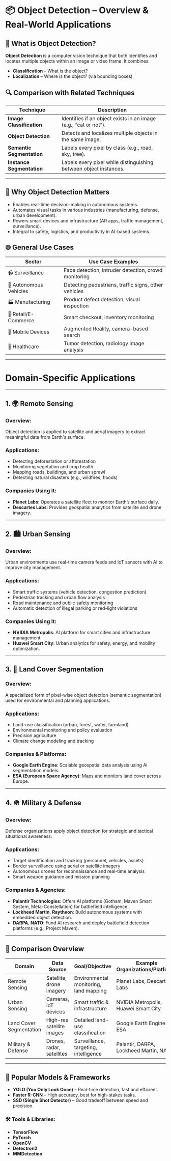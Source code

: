# 📦 Object Detection – Overview & Real-World Applications

## 🧠 What is Object Detection?

**Object Detection** is a computer vision technique that both identifies and locates multiple objects within an image or video frame. It combines:

- **Classification** – What is the object?
- **Localization** – Where is the object? (via bounding boxes)

## 🔍 Comparison with Related Techniques

| Technique              | Description |
|------------------------|-------------|
| **Image Classification**   | Identifies if an object exists in an image (e.g., “cat or not”). |
| **Object Detection**        | Detects and localizes multiple objects in the same image. |
| **Semantic Segmentation**   | Labels every pixel by class (e.g., road, sky, tree). |
| **Instance Segmentation**   | Labels every pixel while distinguishing between object instances. |

---

## 🎯 Why Object Detection Matters

- Enables real-time decision-making in autonomous systems.
- Automates visual tasks in various industries (manufacturing, defense, urban development).
- Powers smart devices and infrastructure (AR apps, traffic management, surveillance).
- Integral to safety, logistics, and productivity in AI-based systems.

## 🌐 General Use Cases

| Sector           | Use Case Examples                             |
|------------------|-----------------------------------------------|
| 📹 Surveillance   | Face detection, intruder detection, crowd monitoring |
| 🚗 Autonomous Vehicles | Detecting pedestrians, traffic signs, other vehicles |
| 🏭 Manufacturing   | Product defect detection, visual inspection |
| 🛒 Retail/E-Commerce | Smart checkout, inventory monitoring       |
| 📱 Mobile Devices | Augmented Reality, camera-based search      |
| 🧬 Healthcare      | Tumor detection, radiology image analysis    |

---

# Domain-Specific Applications

---

## 1. 🌍 Remote Sensing

### Overview:
Object detection is applied to satellite and aerial imagery to extract meaningful data from Earth's surface.

### Applications:
- Detecting deforestation or afforestation
- Monitoring vegetation and crop health
- Mapping roads, buildings, and urban sprawl
- Detecting natural disasters (e.g., wildfires, floods)

### Companies Using It:
- **Planet Labs**: Operates a satellite fleet to monitor Earth’s surface daily.
- **Descartes Labs**: Provides geospatial analytics from satellite and drone imagery.

---

## 2. 🏙️ Urban Sensing

### Overview:
Urban environments use real-time camera feeds and IoT sensors with AI to improve city management.

### Applications:
- Smart traffic systems (vehicle detection, congestion prediction)
- Pedestrian tracking and urban flow analysis
- Road maintenance and public safety monitoring
- Automatic detection of illegal parking or red-light violations

### Companies Using It:
- **NVIDIA Metropolis**: AI platform for smart cities and infrastructure management.
- **Huawei Smart City**: Urban analytics for safety, energy, and mobility optimization.

---

## 3. 🌱 Land Cover Segmentation

### Overview:
A specialized form of pixel-wise object detection (semantic segmentation) used for environmental and planning applications.

### Applications:
- Land-use classification (urban, forest, water, farmland)
- Environmental monitoring and policy evaluation
- Precision agriculture
- Climate change modeling and tracking

### Companies & Platforms:
- **Google Earth Engine**: Scalable geospatial data analysis using AI segmentation models.
- **ESA (European Space Agency)**: Maps and monitors land cover across Europe.

---

## 4. 🪖 Military & Defense

### Overview:
Defense organizations apply object detection for strategic and tactical situational awareness.

### Applications:
- Target identification and tracking (personnel, vehicles, assets)
- Border surveillance using aerial or satellite imagery
- Autonomous drones for reconnaissance and real-time analysis
- Smart weapon guidance and mission planning

### Companies & Agencies:
- **Palantir Technologies**: Offers AI platforms (Gotham, Maven Smart System, Meta-Constellation) for battlefield intelligence.
- **Lockheed Martin**, **Raytheon**: Build autonomous systems with embedded object detection.
- **DARPA**, **NATO**: Fund AI research and deploy battlefield detection platforms (e.g., Project Maven).

---

## 🧩 Comparison Overview

| Domain                  | Data Source                | Goal/Objective                         | Example Organizations/Platforms         |
|-------------------------|----------------------------|----------------------------------------|-----------------------------------------|
| Remote Sensing          | Satellite, drone imagery   | Environmental monitoring, land mapping | Planet Labs, Descartes Labs             |
| Urban Sensing           | Cameras, IoT devices       | Smart traffic & infrastructure         | NVIDIA Metropolis, Huawei Smart City    |
| Land Cover Segmentation | High-res satellite images  | Detailed land-use classification       | Google Earth Engine, ESA                |
| Military & Defense      | Drones, radar, satellites  | Surveillance, targeting, intelligence  | Palantir, DARPA, Lockheed Martin, NATO  |

---

## 🔧 Popular Models & Frameworks

- **YOLO (You Only Look Once)** – Real-time detection, fast and efficient.
- **Faster R-CNN** – High accuracy, best for high-stakes tasks.
- **SSD (Single Shot Detector)** – Good tradeoff between speed and precision.

### 🛠 Tools & Libraries:
- **TensorFlow**
- **PyTorch**
- **OpenCV**
- **Detectron2**
- **MMDetection**